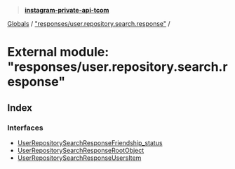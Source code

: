 > **[instagram-private-api-tcom](../README.md)**

[Globals](../README.md) / ["responses/user.repository.search.response"](_responses_user_repository_search_response_.md) /

# External module: "responses/user.repository.search.response"

## Index

### Interfaces

* [UserRepositorySearchResponseFriendship_status](../interfaces/_responses_user_repository_search_response_.userrepositorysearchresponsefriendship_status.md)
* [UserRepositorySearchResponseRootObject](../interfaces/_responses_user_repository_search_response_.userrepositorysearchresponserootobject.md)
* [UserRepositorySearchResponseUsersItem](../interfaces/_responses_user_repository_search_response_.userrepositorysearchresponseusersitem.md)